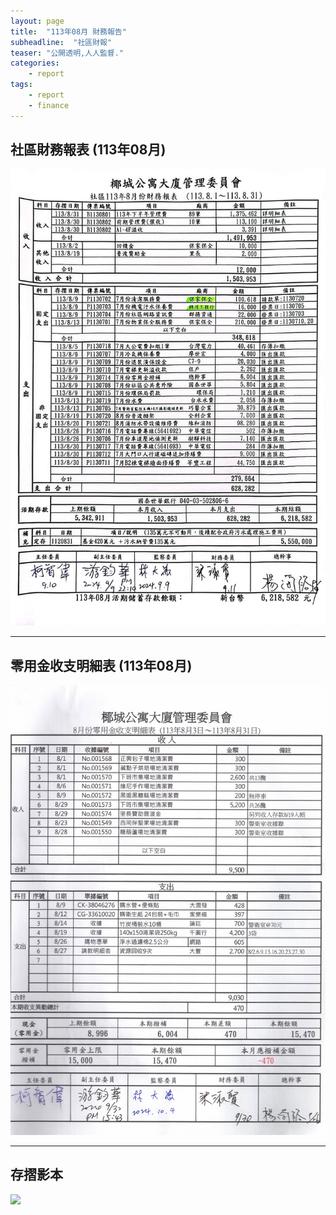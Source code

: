 ```yaml
---
layout: page
title:  "113年08月 財務報告"
subheadline:  "社區財報"
teaser: "公開透明,人人監督."
categories:
    - report
tags:
    - report
    - finance
---
```


## 社區財務報表 (113年08月)

![](https://github.com/coconutcity30050/community27/raw/gh-pages/assets/reports/113-08-%E8%B2%A1%E5%8B%99%E5%A0%B1%E8%A1%A8.jpg)

---
## 零用金收支明細表 (113年08月)

![](https://github.com/coconutcity30050/community27/raw/gh-pages/assets/reports/113-08-%E9%9B%B6%E7%94%A8%E9%87%91%E6%94%B6%E6%94%AF%E6%98%8E%E7%B4%B0%E8%A1%A8.jpg)

---
## 存摺影本
![](https://drive.google.com/file/d/1Dj8vgVEUCKBSeoUUAFGYISPZjBaSy5eB/view?usp=drive_link)
